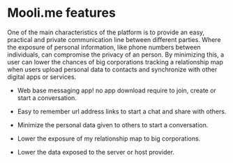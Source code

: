 # Mooli.me features

One of the main characteristics of the platform is to provide an easy, practical and private communication line between different parties. Where the exposure of personal information, like phone numbers between individuals, can compromise the privacy of an person. By minimizing this, a user can lower the chances of big corporations tracking a relationship map when users upload personal data to contacts and synchronize with other digital apps or services.

- Web base messaging app! no app download require to join, create or start a conversation.

- Easy to remember url address links to start a chat and share with others.

- Minimize the personal data given to others to start a conversation.

- Lower the exposure of my relationship map to big corporations.

- Lower the data exposed to the server or host provider.
